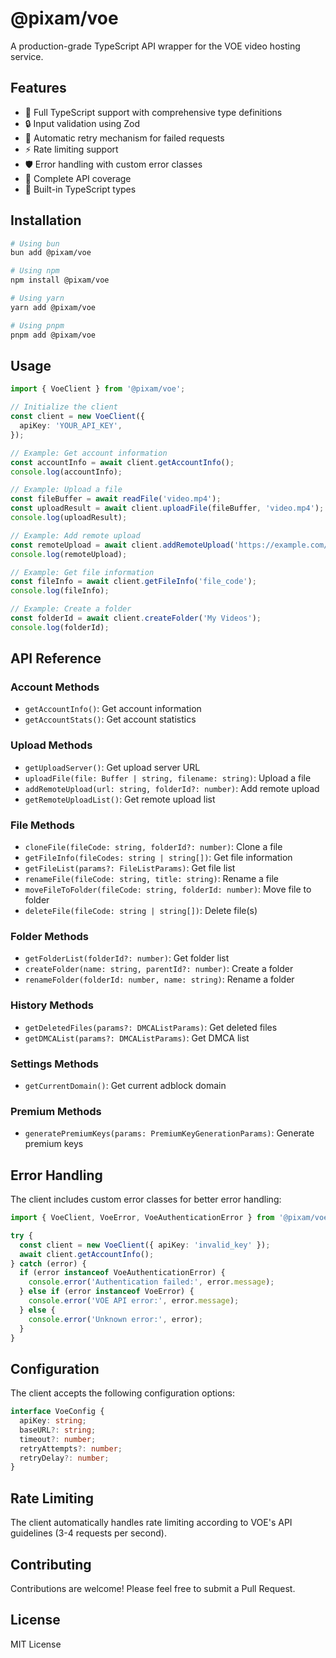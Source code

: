 # @pixam/voe

A production-grade TypeScript API wrapper for the VOE video hosting service.

## Features

- 🚀 Full TypeScript support with comprehensive type definitions
- 🔒 Input validation using Zod
- 🔄 Automatic retry mechanism for failed requests
- ⚡ Rate limiting support
- 🛡️ Error handling with custom error classes
- 📝 Complete API coverage
- 🧪 Built-in TypeScript types

## Installation

```bash
# Using bun
bun add @pixam/voe

# Using npm
npm install @pixam/voe

# Using yarn
yarn add @pixam/voe

# Using pnpm
pnpm add @pixam/voe
```

## Usage

```typescript
import { VoeClient } from '@pixam/voe';

// Initialize the client
const client = new VoeClient({
  apiKey: 'YOUR_API_KEY',
});

// Example: Get account information
const accountInfo = await client.getAccountInfo();
console.log(accountInfo);

// Example: Upload a file
const fileBuffer = await readFile('video.mp4');
const uploadResult = await client.uploadFile(fileBuffer, 'video.mp4');
console.log(uploadResult);

// Example: Add remote upload
const remoteUpload = await client.addRemoteUpload('https://example.com/video.mp4');
console.log(remoteUpload);

// Example: Get file information
const fileInfo = await client.getFileInfo('file_code');
console.log(fileInfo);

// Example: Create a folder
const folderId = await client.createFolder('My Videos');
console.log(folderId);
```

## API Reference

### Account Methods

- `getAccountInfo()`: Get account information
- `getAccountStats()`: Get account statistics

### Upload Methods

- `getUploadServer()`: Get upload server URL
- `uploadFile(file: Buffer | string, filename: string)`: Upload a file
- `addRemoteUpload(url: string, folderId?: number)`: Add remote upload
- `getRemoteUploadList()`: Get remote upload list

### File Methods

- `cloneFile(fileCode: string, folderId?: number)`: Clone a file
- `getFileInfo(fileCodes: string | string[])`: Get file information
- `getFileList(params?: FileListParams)`: Get file list
- `renameFile(fileCode: string, title: string)`: Rename a file
- `moveFileToFolder(fileCode: string, folderId: number)`: Move file to folder
- `deleteFile(fileCode: string | string[])`: Delete file(s)

### Folder Methods

- `getFolderList(folderId?: number)`: Get folder list
- `createFolder(name: string, parentId?: number)`: Create a folder
- `renameFolder(folderId: number, name: string)`: Rename a folder

### History Methods

- `getDeletedFiles(params?: DMCAListParams)`: Get deleted files
- `getDMCAList(params?: DMCAListParams)`: Get DMCA list

### Settings Methods

- `getCurrentDomain()`: Get current adblock domain

### Premium Methods

- `generatePremiumKeys(params: PremiumKeyGenerationParams)`: Generate premium keys

## Error Handling

The client includes custom error classes for better error handling:

```typescript
import { VoeClient, VoeError, VoeAuthenticationError } from '@pixam/voe';

try {
  const client = new VoeClient({ apiKey: 'invalid_key' });
  await client.getAccountInfo();
} catch (error) {
  if (error instanceof VoeAuthenticationError) {
    console.error('Authentication failed:', error.message);
  } else if (error instanceof VoeError) {
    console.error('VOE API error:', error.message);
  } else {
    console.error('Unknown error:', error);
  }
}
```

## Configuration

The client accepts the following configuration options:

```typescript
interface VoeConfig {
  apiKey: string;
  baseURL?: string;
  timeout?: number;
  retryAttempts?: number;
  retryDelay?: number;
}
```

## Rate Limiting

The client automatically handles rate limiting according to VOE's API guidelines (3-4 requests per second).

## Contributing

Contributions are welcome! Please feel free to submit a Pull Request.

## License

MIT License
